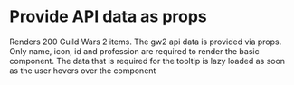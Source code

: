 # Provide API data as props

Renders 200 Guild Wars 2 items. The gw2 api data is provided via props. Only name, icon, id and profession are required to render the basic component. The data that is required for the tooltip is lazy loaded as soon as the user hovers over the component
